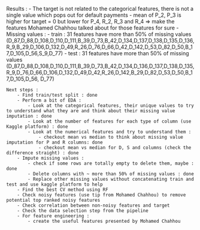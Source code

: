 Results : 
    - The target is not related to the categorical features, there is not a single value which pops out for default payments 
    - mean of P_2, P_3 is higher for target = 0 but lower for P_4, R_2, R_3 and R_4 => make the features Mohamed Chahhou talked about for those features for sure 
    - Missing values : 
        - train : 31 features have more than 50% of missing values (D_87,D_88,D_108,D_110,D_111,B_39,D_73,B_42,D_134,D_137,D_138,D_135,D_136,R_9,B_29,D_106,D_132,D_49,R_26,D_76,D_66,D_42,D_142,D_53,D_82,D_50,B_17,D_105,D_56,S_9,D_77)
        - test : 31 features have more than 50% of missing values (D_87,D_88,D_108,D_110,D_111,B_39,D_73,B_42,D_134,D_136,D_137,D_138,D_135,R_9,D_76,D_66,D_106,D_132,D_49,D_42,R_26,D_142,B_29,D_82,D_53,D_50,B_17,D_105,D_56, D_77)

    Next steps : 
        - Find train/test split : done 
        - Perform a bit of EDA : 
            - Look at the categorical features, their unique values to try to understand what they are and think about their missing value imputation : done 
            - Look at the number of features for each type of column (use Kaggle platform) : done 
            - Look at the numerical features and try to understand them :
                - checkout mean vs median to think about missing value imputation for P and R columns: done 
                - checkout mean vs median for D, S and columns (check the difference straight) : done
        - Impute missing values :
            - check if some rows are totally empty to delete them, maybe : done 
            - Delete columns with ~ more than 50% of missing values : done 
            - Replace other missing values without concatenating train and test and use kaggle platform to help  
        - Find the best CV method using RF
        - Check noisy features (use tip from Mohamed Chahhou) to remove potential top ranked noisy features
        - Check correlation between non-noisy features and target
        - Check the data selection step from the pipeline 
        - For feature engineering :
            - create the useful features presented by Mohamed Chahhou